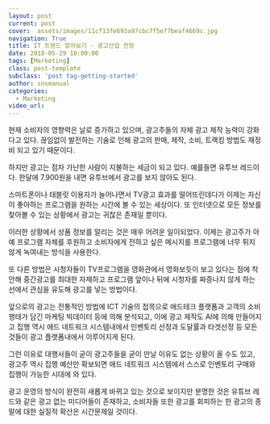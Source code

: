 ```yaml
---
layout: post
current: post
cover:  assets/images/11cf13fe693a97cbc7f5e77beaf4669c.jpg
navigation: True
title: IT 트렌드 알아보기 - 광고산업 전망
date: 2018-05-29 10:00:00
tags: [Marketing]
class: post-template
subclass: 'post tag-getting-started'
author: snsmanual
categories:
  - Marketing
video_url: 
---
```




현재 소비자의 영향력은 날로 증가하고 있으며, 광고주들의 자체 광고 제작 능력이 강화다고 있다.
끊임없이 발전하는 기술로 인해 광고의 판매, 제작, 소비, 트랙킹 방법도 재정비 되고 있기 때문이다.

하지만 광고는 점차 가난한 사람이 지불하는 세금이 되고 있다.
예를들면 유투브 레드이다. 한달에 7.900원을 내면 유투브에서 광고를 보지 않아도 된다.

스마트폰이나 태블릿 이용자가 늘어나면서 TV광고 효과를 떨어뜨린데다가
이제는 자신이 좋아하는 프로그램을 원하는 시간에 볼 수 있는 세상이다.
또 인터넷으로 모든 정보를 찾아볼 수 있는 상황에서 광고는 귀찮은 존재일 뿐이다.

이러한 상황에서 상품 정보를 알리는 것은 매우 어려운 일이되었다.
이제는 광고주가 아예 프로그램 자체를 후원하고 소비자에게 전하고 싶은 메시지를 프로그램에 너무 튀지 않게 녹여내는 방식을 사용한다.

또 다른 방법은 시청자들이 TV프로그램을 영화관에서 영화보듯이 보고 있다는 점에 착안해 중간광고를 최대한 자제하고 프로그램 앞이나 뒤에 시청자를 짜증나지 않게 하는 선에서 관심을 유도해 광고를 넣는 방법이다.

앞으로의 광고는 전통적인 방법에 ICT 기술의 접목으로 애드테크 플랫폼과 고객의 소비행태가 담긴 마케팅 빅데이터 등에 의해 분석되고, 이에 광고 제작도 AI에 의해 만들어지고 집행 역시 애드 네트워크 시스템내에서 인벤토리 선정과 도달률과 타겟선정 등 모든 것들이 광고 플랫폼내에서 이루어지게 된다.

그런 이유로 대행사들이 굳이 광고주들을 굳이 만날 이유도 없는 상황이 올 수도 있고, 광고주 역시 집행 예산만 확보되면 애드 네트워크 시스템에서 스스로 인벤토리 구매와 집행이 가능한 시대에 와 있다.

광고 운영의 방식이 완전히 새롭게 바뀌고 있는 것으로 보이지만 분명한 것은 유튜브 레드와 같은 광고 없는 미디어들이 존재하고, 소비자들 또한 광고를 회피하는 한 광고의 종말에 대한 실질적 확산은 시간문제일 것이다.
